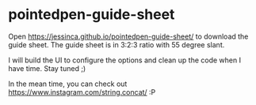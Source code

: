 # pointedpen-guide-sheet

Open  https://jessinca.github.io/pointedpen-guide-sheet/ to download the guide sheet.
The guide sheet is in 3:2:3 ratio with 55 degree slant.


I will build the UI to configure the options and clean up the code when I have time.
Stay tuned ;)

In the mean time, you can check out https://www.instagram.com/string.concat/ :P
